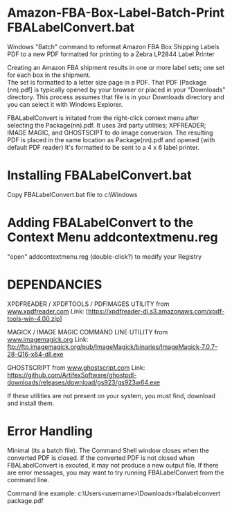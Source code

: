 # Amazon-FBA-Box-Label-Batch-Print  FBALabelConvert.bat

Windows "Batch" command to reformat Amazon FBA Box Shipping Labels PDF to a new PDF formatted for printing 
to a Zebra LP2844 Label Printer

Creating an Amazon FBA shipment results in one or more label sets; one set for each box in the shipment.  
The set is formatted to a letter size page in a PDF.  That PDF [Package (nn).pdf] is typically opened by 
your browser or placed in your "Downloads" directory.  This process assumes that file is in your Downloads 
directory and you can select it with Windows Explorer.  

FBALabelConvert is initated from the right-click context menu after selecting the Package(nn).pdf.
It uses 3rd party utilities; XPFREADER; IMAGE MAGIC, and GHOSTSCIPT to do image conversion.
The resulting PDF is placed in the same location as Package(nn).pdf and opened (with default PDF reader)
It's formatted to be sent to a 4 x 6 label printer.

# Installing FBALabelConvert.bat

Copy FBALabelConvert.bat file to c:\Windows

# Adding FBALabelConvert to the Context Menu  addcontextmenu.reg

"open" addcontextmenu.reg (double-click?) to modify your Registry

# DEPENDANCIES

XPDFREADER / XPDFTOOLS / PDFIMAGES UTILITY from www.xpdfreader.com 
  Link: [https://xpdfreader-dl.s3.amazonaws.com/xpdf-tools-win-4.00.zip]

MAGICK / IMAGE MAGIC COMMAND LINE UTILITY from www.imagemagick.org
  Link: ftp://ftp.imagemagick.org/pub/ImageMagick/binaries/ImageMagick-7.0.7-28-Q16-x64-dll.exe
  
GHOSTSCRIPT from www.ghostscript.com
  Link: https://github.com/ArtifexSoftware/ghostpdl-downloads/releases/download/gs923/gs923w64.exe

If these utilities are not present on your system, you must find, download and install them.

# Error Handling

Minimal (its a batch file).  The Command Shell window closes when the converted PDF is closed.  If the converted PDF is
not closed when FBALabelConvert is excuted, it may not produce a new output file.  If there are error messages, you may 
want to try running FBALabelConvert from the command line.  

Command line example: c:\Users\<username>\Downloads>fbalabelconvert package.pdf
